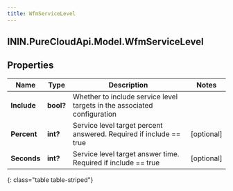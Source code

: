 ```yaml
---
title: WfmServiceLevel
---
```

## ININ.PureCloudApi.Model.WfmServiceLevel

## Properties

|Name | Type | Description | Notes|
|------------ | ------------- | ------------- | -------------|
| **Include** | **bool?** | Whether to include service level targets in the associated configuration | |
| **Percent** | **int?** | Service level target percent answered. Required if include == true | [optional] |
| **Seconds** | **int?** | Service level target answer time. Required if include == true | [optional] |
{: class="table table-striped"}


